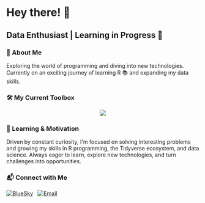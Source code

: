 # Hey there! 👋

## Data Enthusiast | Learning in Progress 🚀

### 💬 About Me
Exploring the world of programming and diving into new technologies.
Currently on an exciting journey of learning R 📚 and expanding my data
skills.

### 🛠 My Current Toolbox
<p align="center">
  <a href = "https://skillicons.dev">
    <img src="https://skillicons.dev/icons?i=r&theme=dark" />
  </a>
</p>

### 🌱 Learning & Motivation
Driven by constant curiosity, I'm focused on solving interesting problems and growing my skills in R programming, the Tidyverse ecosystem, and data science. Always eager to learn, explore new technologies, and turn challenges into opportunities.

### 📬 Connect with Me

[![BlueSky](https://img.shields.io/badge/-BlueSky-1185fe?style=flat&logo=bluesky&logoColor=white&link=https://bsky.app/profile/rajodm.bsky.social)](https://bsky.app/profile/rajodm.bsky.social) &nbsp; [![Email](https://img.shields.io/badge/-Email-ea4335?style=flat&logo=gmail&logoColor=white)](mailto:rajoandry028@gmail.com)
